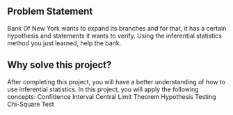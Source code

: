 ## Problem Statement

Bank Of New York wants to expand its branches and for that, it has a certain hypothesis and statements it wants to verify.
Using the inferential statistics method you just learned, help the bank.

## Why solve this project?

After completing this project, you will have a better understanding of how to use inferential statistics. In this project, you will apply the following concepts:
Confidence Interval
Central Limit Theorem
Hypothesis Testing
Chi-Square Test
